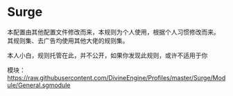 # Surge

本配置由其他配置文件修改而来，本规则为个人使用，根据个人习惯修改而来。
其规则集、去广告均使用其他大佬的规则集。

本人小白，规则托管在此，并不公开，如果你发现此规则，或许不适用于你

模块：https://raw.githubusercontent.com/DivineEngine/Profiles/master/Surge/Module/General.sgmodule
